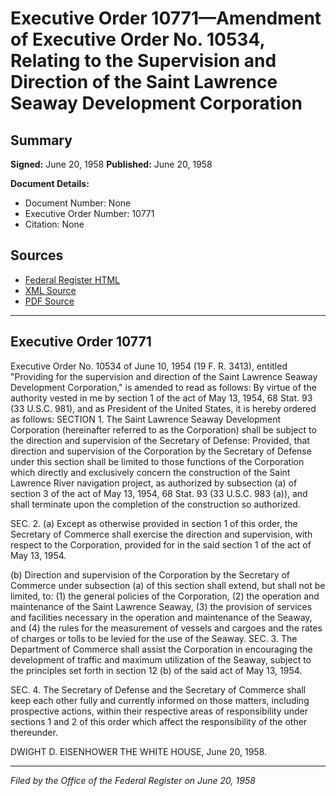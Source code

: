 # Executive Order 10771—Amendment of Executive Order No. 10534, Relating to the Supervision and Direction of the Saint Lawrence Seaway Development Corporation

## Summary

**Signed:** June 20, 1958
**Published:** June 20, 1958

**Document Details:**
- Document Number: None
- Executive Order Number: 10771
- Citation: None

## Sources
- [Federal Register HTML](https://www.presidency.ucsb.edu/documents/executive-order-10771-amendment-executive-order-no-10534-relating-the-supervision-and)
- [XML Source](None)
- [PDF Source](None)

---

## Executive Order 10771

Executive Order No. 10534 of June 10, 1954 (19 F. R. 3413), entitled "Providing for the supervision and direction of the Saint Lawrence Seaway Development Corporation," is amended to read as follows:
By virtue of the authority vested in me by section 1 of the act of May 13, 1954, 68 Stat. 93 (33 U.S.C. 981), and as President of the United States, it is hereby ordered as follows:
SECTION 1. The Saint Lawrence Seaway Development Corporation (hereinafter referred to as the Corporation) shall be subject to the direction and supervision of the Secretary of Defense: Provided, that direction and supervision of the Corporation by the Secretary of Defense under this section shall be limited to those functions of the Corporation which directly and exclusively concern the construction of the Saint Lawrence River navigation project, as authorized by subsection (a) of section 3 of the act of May 13, 1954, 68 Stat. 93 (33 U.S.C. 983 (a)), and shall terminate upon the completion of the construction so authorized.

SEC. 2. (a) Except as otherwise provided in section 1 of this order, the Secretary of Commerce shall exercise the direction and supervision, with respect to the Corporation, provided for in the said section 1 of the act of May 13, 1954.

(b) Direction and supervision of the Corporation by the Secretary of Commerce under subsection (a) of this section shall extend, but shall not be limited, to: (1) the general policies of the Corporation, (2) the operation and maintenance of the Saint Lawrence Seaway, (3) the provision of services and facilities necessary in the operation and maintenance of the Seaway, and (4) the rules for the measurement of vessels and cargoes and the rates of charges or tolls to be levied for the use of the Seaway.
SEC. 3. The Department of Commerce shall assist the Corporation in encouraging the development of traffic and maximum utilization of the Seaway, subject to the principles set forth in section 12 (b) of the said act of May 13, 1954.

SEC. 4. The Secretary of Defense and the Secretary of Commerce shall keep each other fully and currently informed on those matters, including prospective actions, within their respective areas of responsibility under sections 1 and 2 of this order which affect the responsibility of the other thereunder.

DWIGHT D. EISENHOWER
THE WHITE HOUSE,
June 20, 1958.

---

*Filed by the Office of the Federal Register on June 20, 1958*
